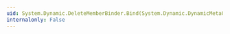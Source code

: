 ```yaml
---
uid: System.Dynamic.DeleteMemberBinder.Bind(System.Dynamic.DynamicMetaObject,System.Dynamic.DynamicMetaObject[])
internalonly: False
---
```


